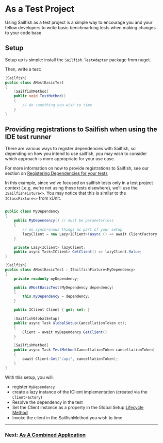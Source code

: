 # As a Test Project

Using Sailfish as a test project is a simple way to encourage you and your fellow developers to write basic benchmarking tests when making changes to your code base.

## Setup

Setup up is simple: install the `Sailfish.TestAdapter` package from nuget.

Then, write a test:

```csharp
[Sailfish]
public class AMostBasicTest
{
    [SailfishMethod]
    public void TestMethod()
    {
        // do something you wish to time
    }
}
```

## Providing registrations to Sailfish when using the IDE test runner

There are various ways to register dependencies with Sailfish, so depending on how you intend to use sailfish, you may wish to consider which approach is more appropriate for your use case.

For more information on how to provide registrations to Sailfish, see our section on [Registering Dependencies for your tests](./../5/registering-dependencies-for-your-tests.md)

In this example, since we've focused on sailfish tests only in a test project context (.e.g, we're not using these tests elsewhere), we'll use the `ISailfishFixture<>`. You may notice that this is similar to the `IClassFixture<>` from xUnit.

```csharp

public class MyDependency
{
    public MyDependency() // must be parameterless
    {
        // do synchronous things as part of your setup
        lazyClient = new Lazy<IClient>(async () => await ClientFactory.Create());
    }

    private Lazy<IClient> lazyClient;
    public async Task<IClient> GetClient() => lazyClient.Value;
}

[Sailfish]
public class AMostBasicTest : ISailfishFixture<MyDependency>
{
    private readonly myDependency;

    public AMostBasicTest(MyDependency dependency)
    {
        this.myDependency = dependency;
    }

    public IClient Client { get; set; }

    [SailfishGlobalSetup]
    public async Task GlobalSetup(CancellationToken ct);
    {
        Client = await myDependency.GetClient()
    }

    [SailfishMethod]
    public async Task TestMethod(CancellationToken cancellationToken)
    {
        await Client.Get("/api", cancellationToken);
    }
}
```

With this setup, you will:
 - register `MyDependency`
 - create a lazy instance of the IClient implementation (created via the `ClientFactory`)
 - Resolve the dependency in the test
 - Set the Client instance as a property in the Global Setup [Lifecycle Method](../2/the-sailfish-test-lifecycle.md)
 - Invoke the client in the SailfishMethod you wish to time

---
### Next: [As A Combined Application](./as-a-combined-application.md)